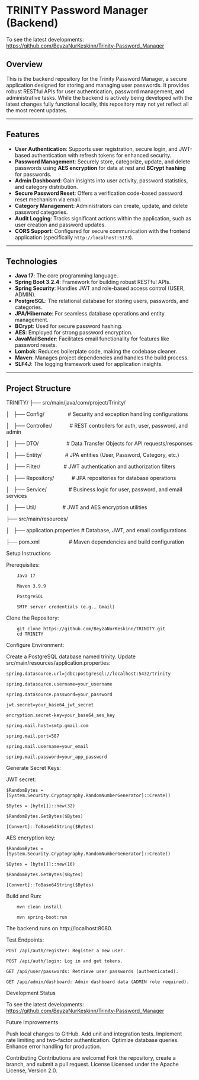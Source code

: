 # TRINITY Password Manager (Backend)
To see the latest developments: https://github.com/BeyzaNurKeskinn/Trinity-Password_Manager
## Overview

This is the backend repository for the Trinity Password Manager, a secure application designed for storing and managing user passwords. It provides robust RESTful APIs for user authentication, password management, and administrative tasks. While the backend is actively being developed with the latest changes fully functional locally, this repository may not yet reflect all the most recent updates.

---

## Features

* **User Authentication**: Supports user registration, secure login, and JWT-based authentication with refresh tokens for enhanced security.
* **Password Management**: Securely store, categorize, update, and delete passwords using **AES encryption** for data at rest and **BCrypt hashing** for passwords.
* **Admin Dashboard**: Gain insights into user activity, password statistics, and category distribution.
* **Secure Password Reset**: Offers a verification code-based password reset mechanism via email.
* **Category Management**: Administrators can create, update, and delete password categories.
* **Audit Logging**: Tracks significant actions within the application, such as user creation and password updates.
* **CORS Support**: Configured for secure communication with the frontend application (specifically `http://localhost:5173`).

---

## Technologies

* **Java 17**: The core programming language.
* **Spring Boot 3.2.4**: Framework for building robust RESTful APIs.
* **Spring Security**: Handles JWT and role-based access control (USER, ADMIN).
* **PostgreSQL**: The relational database for storing users, passwords, and categories.
* **JPA/Hibernate**: For seamless database operations and entity management.
* **BCrypt**: Used for secure password hashing.
* **AES**: Employed for strong password encryption.
* **JavaMailSender**: Facilitates email functionality for features like password resets.
* **Lombok**: Reduces boilerplate code, making the codebase cleaner.
* **Maven**: Manages project dependencies and handles the build process.
* **SLF4J**: The logging framework used for application insights.

---

## Project Structure
TRINITY/
├── src/main/java/com/project/Trinity/

│   ├── Config/                # Security and exception handling configurations

│   ├── Controller/            # REST controllers for auth, user, password, and admin

│   ├── DTO/                   # Data Transfer Objects for API requests/responses

│   ├── Entity/                # JPA entities (User, Password, Category, etc.)

│   ├── Filter/                # JWT authentication and authorization filters

│   ├── Repository/            # JPA repositories for database operations

│   ├── Service/               # Business logic for user, password, and email services

│   ├── Util/                  # JWT and AES encryption utilities

├── src/main/resources/

│   ├── application.properties # Database, JWT, and email configurations

├── pom.xml                    # Maven dependencies and build configuration


Setup Instructions

Prerequisites:

        Java 17

        Maven 3.9.9

        PostgreSQL

        SMTP server credentials (e.g., Gmail)


Clone the Repository:

        git clone https://github.com/BeyzaNurKeskinn/TRINITY.git
        cd TRINITY


Configure Environment:

Create a PostgreSQL database named trinity.
Update src/main/resources/application.properties:

    spring.datasource.url=jdbc:postgresql://localhost:5432/trinity

    spring.datasource.username=your_username

    spring.datasource.password=your_password

    jwt.secret=your_base64_jwt_secret

    encryption.secret-key=your_base64_aes_key

    spring.mail.host=smtp.gmail.com

    spring.mail.port=587

    spring.mail.username=your_email

    spring.mail.password=your_app_password


Generate Secret Keys:

JWT secret:

    $RandomBytes = [System.Security.Cryptography.RandomNumberGenerator]::Create()

    $Bytes = [byte[]]::new(32)

    $RandomBytes.GetBytes($Bytes)

    [Convert]::ToBase64String($Bytes)


AES encryption key:

    $RandomBytes = [System.Security.Cryptography.RandomNumberGenerator]::Create()

    $Bytes = [byte[]]::new(16)

    $RandomBytes.GetBytes($Bytes)

    [Convert]::ToBase64String($Bytes)




Build and Run:

        mvn clean install
        
        mvn spring-boot:run

The backend runs on http://localhost:8080.

Test Endpoints:

    POST /api/auth/register: Register a new user.

    POST /api/auth/login: Log in and get tokens.

    GET /api/user/passwords: Retrieve user passwords (authenticated).

    GET /api/admin/dashboard: Admin dashboard data (ADMIN role required).


Development Status

To see the latest developments: https://github.com/BeyzaNurKeskinn/Trinity-Password_Manager

Future Improvements

Push local changes to GitHub.
Add unit and integration tests.
Implement rate limiting and two-factor authentication.
Optimize database queries.
Enhance error handling for production.

Contributing
Contributions are welcome! Fork the repository, create a branch, and submit a pull request.
License
Licensed under the Apache License, Version 2.0.
